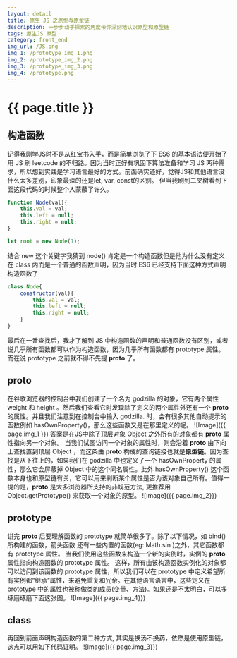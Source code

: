 ```yaml
---
layout: detail
title: 原生 JS 之原型与原型链
description: 一步步动手探索的角度带你深刻地认识原型和原型链
tags: 原生JS 原型
category: front_end
img_url: /JS.png
img_1: /prototype_img_1.png
img_2: /prototype_img_2.png
img_3: /prototype_img_3.png
img_4: /prototype.png
---
```

# {{ page.title }}
## 构造函数
记得我刚学JS时不是从红宝书入手，而是简单浏览了下 ES6 的基本语法便开始了用 JS 刷 leetcode 的不归路。因为当时正好有巩固下算法准备和学习 JS 两种需求，所以想到实践是学习语言最好的方式。前面确实还好，觉得JS和其他语言没什么太多差别，印象最深的还是let, var, const的区别。 但当我刷到二叉树看到下面这段代码的时候整个人蒙蔽了许久。
```js
function Node(val){
    this.val = val;
    this.left = null;
    this.right = null;
}

let root = new Node(1);
```
结合 new 这个关键字我猜到 node() 肯定是一个构造函数但是他为什么没有定义在 class 内而是一个普通的函数声明，因为当时 ES6 已经支持下面这种方式声明构造函数了
```js
class Node{
    constructor(val){
        this.val = val;
        this.left = null;
        this.right = null;
    }
}
```
最后在一番查找后，我才了解到 JS 中构造函数的声明和普通函数没有区别，或者说几乎所有函数都可以作为构造函数，因为几乎所有函数都有 prototype 属性。而在说 prototype 之前就不得不先提 __proto__ 了。
## __proto__
在谷歌浏览器的控制台中我们创建了一个名为 godzilla 的对象，它有两个属性 weight 和 height 。然后我们查看它时发现除了定义的两个属性外还有一个 __proto__ 的属性。并且我们注意到在控制台中输入 godzilla. 时，会有很多其他自动提示的函数例如 hasOwnProperty()，那么这些函数又是在那里定义的呢。
![Image]({{ page.img_1 }})
答案是在JS中除了顶层对象 Object 之外所有的对象都有 __proto__ 属性指向另一个对象。 当我们试图访问一个对象的属性时，则会沿着 __proto__ 由下向上查找直到顶层 Object ，而这条由 __proto__ 构成的查询链接也就是**原型链**。因为查找是从下往上的，如果我们在 godzilla 中也定义了一个 hasOwnProperty 的属性，那么它会屏蔽掉 Object 中的这个同名属性。此外 hasOwnProperty() 这个函数本身也和原型链有关，它可以用来判断某个属性是否为该对象自己所有。值得一提的是，__proto__ 是大多浏览器所支持的非规范方法, 更推荐用 Object.getPrototype() 来获取一个对象的原型。 
![Image]({{ page.img_2}})
## prototype
讲完 __proto__ 后要理解函数的 prototype 就简单很多了。除了以下情况，如 bind() 所构建的函数，箭头函数 还有一些内置的函数(eg: Math.sin )之外，其它函数都有 prototype 属性。 当我们使用这些函数来构造一个新的实例时，实例的 __proto__ 属性指向构造函数的 prototype 属性。 这样，所有由该构造函数实例化的对象都可以访问到该函数的 prototype 属性，所以我们可以在 prototype 中定义希望所有实例都“继承“属性，来避免重复和冗余。在其他语言语言中，这些定义在 prototype 中的属性也被称做类的成员(变量、方法)。如果还是不太明白，可以多琢磨琢磨下面这张图。
![Image]({{ page.img_4}})
## class
再回到前面声明构造函数的第二种方式, 其实是换汤不换药，依然是使用原型链，这点可以用如下代码证明。
![Image]({{ page.img_3}})
